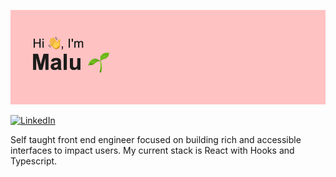 ![Image](image.png)

[![LinkedIn](https://img.shields.io/badge/LinkedIn-0077B5?style=for-the-badge&logo=linkedin&logoColor=white)](https://www.linkedin.com/in/marialuizacoelho/)

Self taught front end engineer focused on building rich and accessible interfaces to impact users. My current stack is React with Hooks and Typescript.
